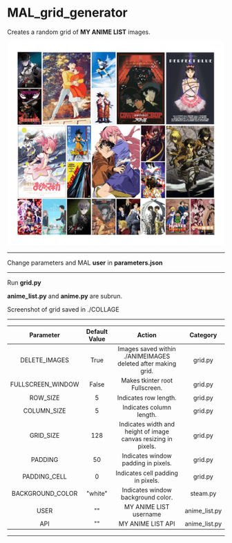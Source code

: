 # MAL_grid_generator
Creates a random grid of __MY ANIME LIST__ images.

![alt text](example.gif)

----------------------------------------------------------------

Change parameters and MAL __user__ in __parameters.json__

----------------------------------------------------------------

Run __grid.py__ 

__anime_list.py__ and __anime.py__ are subrun. 

Screenshot of grid saved in ./COLLAGE

----------------------------------------------------------------

Parameter		    						 |  Default Value | Action|Category
| :---:   | :---: | :---: | :---: |
DELETE_IMAGES |									True	|							Images saved within ./ANIMEIMAGES deleted after making grid.|	grid.py
FULLSCREEN_WINDOW  		|					False	|							Makes tkinter root Fullscreen.|	grid.py
ROW_SIZE				|								5			|							Indicates row length.|	grid.py
COLUMN_SIZE 			|							5			|							Indicates column length.|	grid.py
GRID_SIZE 	|					128			|						Indicates width and height of image canvas resizing in pixels.|grid.py	
PADDING								|					50			|							Indicates window padding in pixels.|	grid.py
PADDING_CELL	|				0			|							Indicates cell padding in pixels.|	grid.py
BACKGROUND_COLOR 					|	 	 "white"	|						Indicates window background color.|	steam.py
USER				|	 	 ""	|						MY ANIME LIST username|	anime_list.py
API			|	 	 ""	|						MY ANIME LIST API|	anime_list.py


----------------------------------------------------------------
